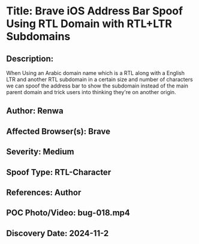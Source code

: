 # Title: Brave iOS Address Bar Spoof Using RTL Domain with RTL+LTR Subdomains

## Description: 
When Using an Arabic domain name which is a RTL along with a English LTR and another RTL subdomain in a certain size and number of characters we can spoof the address bar to show the subdomain instead of the main parent domain and trick users into thinking they're on another origin.

## Author: Renwa

## Affected Browser(s): Brave

## Severity: Medium

## Spoof Type: RTL-Character

## References: Author

## POC Photo/Video: bug-018.mp4

## Discovery Date: 2024-11-2

